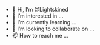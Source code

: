- 👋 Hi, I’m @Lightskined
- 👀 I’m interested in ...
- 🌱 I’m currently learning ...
- 💞️ I’m looking to collaborate on ...
- 📫 How to reach me ...

<!---
Lightskined/Lightskined is a ✨ special ✨ repository because its `README.md` (this file) appears on your GitHub profile.
You can click the Preview link to take a look at your changes.
--->
